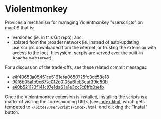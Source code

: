 # Violentmonkey

Provides a mechanism for managing Violentmonkey "userscripts" on macOS that is:

- Versioned (ie. in this Git repo); and:
- Isolated from the broader network (ie. instead of auto-updating userscripts downloaded from the internet, or trusting the extension with access to the local filesystem, scripts are served over the built-in Apache webserver).

For a discussion of the trade-offs, see these related commit messages:

- [e8f40653a05451ce5161eba0650725fc3dd58e18](https://github.com/wincent/wincent/commit/e8f40653a05451ce5161eba0650725fc3dd58e18)
- [90f6b05a1b9c677c012c0105a6feb3eaf39fe80b](https://github.com/wincent/wincent/commit/90f6b05a1b9c677c012c0105a6feb3eaf39fe80b)
- [e60b521123f141c97e1da63a1e3cc7c8ffb0aefb](https://github.com/wincent/wincent/commit/e60b521123f141c97e1da63a1e3cc7c8ffb0aefb)

Once the Violentmonkey extension is installed, installing the scripts is a matter of visiting the corresponding URLs (see [index.html](templates/UserScripts/index.html), which gets templated to `~/Sites/UserScripts/index.html`) and clicking the "Install" button.
